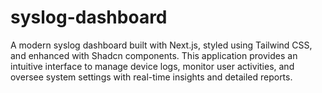 # syslog-dashboard
A modern syslog dashboard built with Next.js, styled using Tailwind CSS, and enhanced with Shadcn components. This application provides an intuitive interface to manage device logs, monitor user activities, and oversee system settings with real-time insights and detailed reports.
